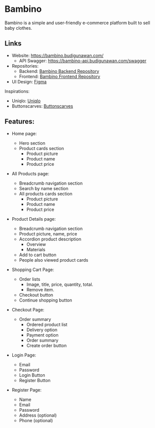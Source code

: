 # Bambino

Bambino is a simple and user-friendly e-commerce platform built to sell baby clothes.

## Links

- Website: <https://bambino.budigunawan.com/>
  - API Swagger: <https://bambino-api.budigunawan.com/swagger>
- Repositories:
  - Backend: [Bambino Backend Repository](https://github.com/budiigunawan/bambino-backend)
  - Frontend: [Bambino Frontend Repository](https://github.com/budiigunawan/bambino-frontend)
- UI Design: [Figma](https://www.figma.com/design/RnMTmQul8AerqRZ1DMrui9/budigunawan.com?node-id=171-109&t=iYWQbpRINrb9JdaU-1)
 
Inspirations:

- Uniqlo: [Uniqlo](https://www.uniqlo.com/id/id/)
- Buttonscarves: [Buttonscarves](https://www.buttonscarves.com/)

## Features:

- Home page:

  - Hero section
  - Product cards section
    - Product picture
    - Product name
    - Product price

- All Products page:

  - Breadcrumb navigation section
  - Search by name section
  - All products cards section
    - Product picture
    - Product name
    - Product price

- Product Details page:

  - Breadcrumb navigation section
  - Product picture, name, price
  - Accordion product description
    - Overview
    - Materials
  - Add to cart button
  - People also viewed product cards

- Shopping Cart Page:

  - Order lists
    - Image, title, price, quantity, total.
    - Remove item.
  - Checkout button
  - Continue shopping button

- Checkout Page:

  - Order summary
    - Ordered product list
    - Delivery option
    - Payment option
    - Order summary
    - Create order button

- Login Page:

  - Email
  - Password
  - Login Button
  - Register Button

- Register Page:
  - Name
  - Email
  - Password
  - Address (optional)
  - Phone (optional)
